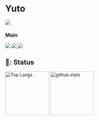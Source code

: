 # Yuto
<p align="left"> 
<!--   <a href="https://twitter.com/tsukatsuka1783"><img src="https://img.shields.io/badge/-Twitter-white.svg?logo=twitter&logoColor=1DA1F2&style=flat"></a>   -->
  <a href="https://zenn.dev/tsukatsuka1783"><img src="https://img.shields.io/badge/-Zenn-9cf.svg?logo=zenn&logoColor=00ffff&style=flat&url=https://simpleicons.org/?q=zenn"></a>
  <!--　<img src="https://img.shields.io/badge/-Wantedly-8a2be2.svg?logo=wearos&logoColor=00bfff&style=flat">　 -->  
</p>


### Main 
<p align="left">
  <a href="https://dart.dev/"><img src="https://img.shields.io/badge/-Dart-0175C2.svg?logo=dart&logoColor=00ffff&style=flat"></a>
  <a href="https://firebase.google.com/?hl=ja"><img src="https://img.shields.io/badge/-Firebase-FFCA28.svg?logo=firebase&logoColor=ffff00&style=flat">
  <a href=""><img src="https://img.shields.io/badge/-VSCode-007ACC.svg?logo=visual-studio-code&logoColor=00bfff&style=flat"></a>
</p>  


## :small_blue_diamond:: Status  

<p align="left"> 
  <img alt="Top Langs" height="140px" src="https://github-readme-stats-tsukamoto1783.vercel.app/api/top-langs/?username=tsukamoto1783&layout=compact&theme=buefy=true&theme=onedark"/>
  <img alt="github stats" height="140px" src="https://github-readme-stats-tsukamoto1783.vercel.app/api?username=tsukamoto1783&show_icons=true&theme=buefy"/>
</p>
